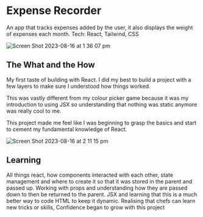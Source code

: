 # Expense Recorder
An app that tracks expenses added by the user, it also displays the weight of expenses each month.
Tech: React, Tailwind, CSS

![Screen Shot 2023-08-16 at 1 36 07 pm](https://github.com/Dev-Cam/money_tracker/assets/76504164/f6f5febb-e814-4598-98fe-687f394fdc95)


## The What and the How
My first taste of building with React. 
I did my best to build a project with a few layers to make sure I understood how things worked. 

This was vastly different from my colour picker game because it was my introduction to using JSX so understanding that nothing was static anymore was really cool to me.

This project made me feel like I was beginning to grasp the basics and start to cement my fundamental knowledge of React.

![Screen Shot 2023-08-16 at 2 11 15 pm](https://github.com/Dev-Cam/money_tracker/assets/76504164/062b4e23-1f4c-41ce-a3ba-df858d950476)

## Learning
All things react, how components interacted with each other, state management and where to create it so that it was stored in the parent and passed up.
Working with props and understanding how they are passed down to then be returned to the parent.
JSX and learning that this is a much better way to code HTML to keep it dynamic.
Realising that chefs can learn new tricks or skills, Confidence began to grow with this project
